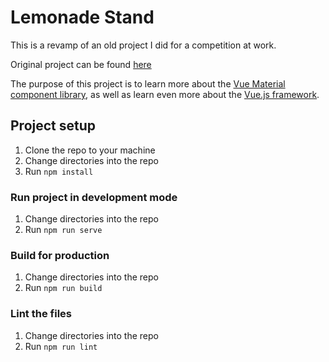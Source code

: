 # Lemonade Stand

This is a revamp of an old project I did for a competition at work. 

Original project can be found [here](https://codepen.io/SoftTaco79/pen/BOxmYw)

The purpose of this project is to learn more about the [Vue Material component library](https://vuematerial.io/), as well as learn even more about the [Vue.js framework](https://vuejs.org/). 

## Project setup

1. Clone the repo to your machine
2. Change directories into the repo
3. Run `npm install`

### Run project in development mode

1. Change directories into the repo
2. Run `npm run serve`

### Build for production

1. Change directories into the repo
2. Run `npm run build`

### Lint the files

1. Change directories into the repo
2. Run `npm run lint`
